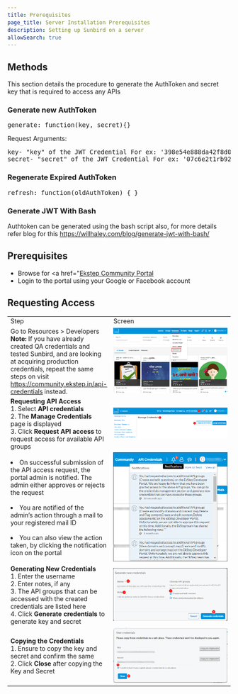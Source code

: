 ```yaml
---
title: Prerequisites
page_title: Server Installation Prerequisites
description: Setting up Sunbird on a server
allowSearch: true
---
```


## Methods

This section details the procedure to generate the AuthToken and secret key that is required to access any APIs

### Generate new AuthToken

<pre>
generate: function(key, secret){}
</pre> 

Request Arguments:

<pre>
key- "key" of the JWT Credential For ex: '398e54e888da42f8d089je28c298o42b'
secret- "secret" of the JWT Credential For ex: '07c6e2t1rb92987fnrd705jkk8582p9e'
</pre>

### Regenerate Expired AuthToken

<pre>
refresh: function(oldAuthToken) { }
</pre>

### Generate JWT With Bash
Authtoken can be generated using the bash script also, for more details refer blog for this <a href="https://willhaley.com/blog/generate-jwt-with-bash/" target="_blank">https://willhaley.com/blog/generate-jwt-with-bash/</a> 

## Prerequisites
* Browse for <a href="<a href="https://letsencrypt.org/" target="_blank">Ekstep Community Portal</a>
* Login to the portal using your Google or Facebook account
 
## Requesting Access

<table>
  <tr>
    <td style="width:35%;">Step</td>
    <td style="width:65%;">Screen</td>
  </tr>
  <tr>
    <td>Go to Resources > Developers <br> <strong>Note:</strong> If you have already created QA credentials and tested Sunbird, and are looking at acquiring production credentials, repeat the same steps on visit <a href="https://community.ekstep.in/api-credentials" target="_blank">https://community.ekstep.in/api-credentials</a> instead.</td>
    <td><img src="developer-docs/installation/images/telemetry_service3.png"></td>
  </tr>
  <tr>
    <td><strong>Requesting API Access</strong> <br>1. Select <strong>API credentials</strong> <br>2. The <strong>Manage Credentials</strong> page is displayed
<br>3. Click <strong>Request API access</strong> to request access for available API groups</td>
    <td><img src="developer-docs/installation/images/telemetry_service4.png"></td>
  </tr>
  <tr>
    <td><li>On successful submission of the API access request, the portal admin is notified. The admin either approves or rejects the request</li> <br><li> You are notified of the admin’s action through a mail to your registered mail ID </li> <br> <li>You can also view the action taken, by clicking the notification icon on the portal</li></td>
    <td><img src="developer-docs/installation/images/telemetry_service5.png"></td>
  </tr>
  <tr>
    <td><strong>Generating New Credentials</strong> <br>1. Enter the username <br>2. Enter notes, if any <br>3. The API groups that can be accessed with the created credentials are listed here <br>4. Click <strong>Generate credentials</strong> to generate key and secret</td>
    <td><img src="developer-docs/installation/images/telemetry_service6.png"></td>
  </tr>
  <tr>
    <td><strong>Copying the Credentials</strong> <br>1. Ensure to copy the key and secret and confirm the same <br>2. Click <strong>Close</strong> after copying the Key and Secret
</td>
    <td><img src="developer-docs/installation/images/telemetry_service7.png"></td>
  </tr>
</table>
